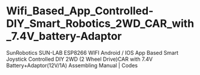# Wifi_Based_App_Controlled-DIY_Smart_Robotics_2WD_CAR_with_7.4V_battery-Adaptor
SunRobotics SUN-LAB ESP8266 WIFI Android / IOS App Based Smart Joystick Controlled DIY 2WD (2 Wheel Drive)CAR with 7.4V Battery+Adaptor(12V/1A) Assembling Manual | Codes

